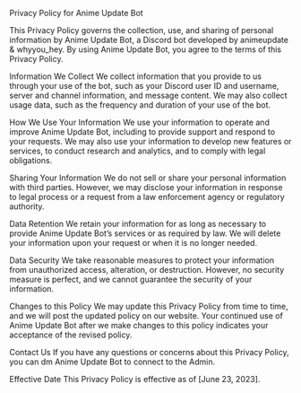 Privacy Policy for Anime Update Bot

This Privacy Policy governs the collection, use, and sharing of personal information by Anime Update Bot, a Discord bot developed by animeupdate & whyyou_hey. By using Anime Update Bot, you agree to the terms of this Privacy Policy.

Information We Collect
We collect information that you provide to us through your use of the bot, such as your Discord user ID and username, server and channel information, and message content. We may also collect usage data, such as the frequency and duration of your use of the bot.

How We Use Your Information
We use your information to operate and improve Anime Update Bot, including to provide support and respond to your requests. We may also use your information to develop new features or services, to conduct research and analytics, and to comply with legal obligations.

Sharing Your Information
We do not sell or share your personal information with third parties. However, we may disclose your information in response to legal process or a request from a law enforcement agency or regulatory authority.

Data Retention
We retain your information for as long as necessary to provide Anime Update Bot’s services or as required by law. We will delete your information upon your request or when it is no longer needed.

Data Security
We take reasonable measures to protect your information from unauthorized access, alteration, or destruction. However, no security measure is perfect, and we cannot guarantee the security of your information.

Changes to this Policy
We may update this Privacy Policy from time to time, and we will post the updated policy on our website. Your continued use of Anime Update Bot after we make changes to this policy indicates your acceptance of the revised policy.

Contact Us
If you have any questions or concerns about this Privacy Policy, you can dm Anime Update Bot to connect to the Admin.

Effective Date
This Privacy Policy is effective as of [June 23, 2023].
